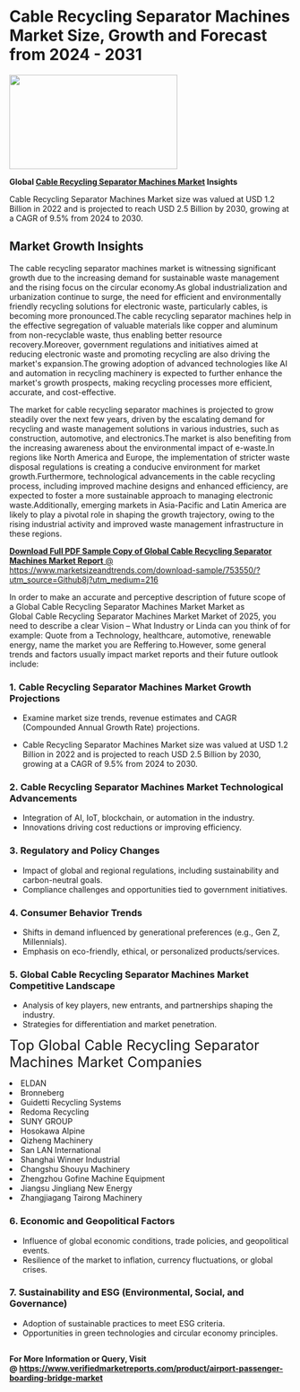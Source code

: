 <H1>Cable Recycling Separator Machines Market Size, Growth and Forecast from 2024 - 2031</H1><img class="aligncenter size-medium wp-image-584254" src="https://thirdeyenews.in/wp-content/uploads/2024/09/Global-Market-Research-300x168.jpeg" alt="" width="300" height="168" /><p><strong>Global&nbsp;<a href="https://www.marketsizeandtrends.com/download-sample/753550/?utm_source=Github8j?utm_medium=216">Cable Recycling Separator Machines Market</a> Insights</strong></p><p>Cable Recycling Separator Machines Market size was valued at USD 1.2 Billion in 2022 and is projected to reach USD 2.5 Billion by 2030, growing at a CAGR of 9.5% from 2024 to 2030.</p><p><h2>Market Growth Insights</h2> <p>The cable recycling separator machines market is witnessing significant growth due to the increasing demand for sustainable waste management and the rising focus on the circular economy.As global industrialization and urbanization continue to surge, the need for efficient and environmentally friendly recycling solutions for electronic waste, particularly cables, is becoming more pronounced.The cable recycling separator machines help in the effective segregation of valuable materials like copper and aluminum from non-recyclable waste, thus enabling better resource recovery.Moreover, government regulations and initiatives aimed at reducing electronic waste and promoting recycling are also driving the market's expansion.The growing adoption of advanced technologies like AI and automation in recycling machinery is expected to further enhance the market's growth prospects, making recycling processes more efficient, accurate, and cost-effective.</p> <p><a href="#"></a></p> <p>The market for cable recycling separator machines is projected to grow steadily over the next few years, driven by the escalating demand for recycling and waste management solutions in various industries, such as construction, automotive, and electronics.The market is also benefiting from the increasing awareness about the environmental impact of e-waste.In regions like North America and Europe, the implementation of stricter waste disposal regulations is creating a conducive environment for market growth.Furthermore, technological advancements in the cable recycling process, including improved machine designs and enhanced efficiency, are expected to foster a more sustainable approach to managing electronic waste.Additionally, emerging markets in Asia-Pacific and Latin America are likely to play a pivotal role in shaping the growth trajectory, owing to the rising industrial activity and improved waste management infrastructure in these regions.</p> <p><a href="#"></p><p><span class=""><strong>Download Full PDF Sample Copy of Global Cable Recycling Separator Machines Market Report</strong> @ <a href="https://www.marketsizeandtrends.com/download-sample/753550/?utm_source=Github8j?utm_medium=216" target="_blank">https://www.marketsizeandtrends.com/download-sample/753550/?utm_source=Github8j?utm_medium=216</a></span></p><p>In order to make an accurate and perceptive description of future scope of a Global&nbsp;Cable Recycling Separator Machines Market Market as Global&nbsp;Cable Recycling Separator Machines Market Market of 2025, you need to describe a clear Vision &ndash; What Industry or Linda can you think of for example: Quote from a Technology, healthcare, automotive, renewable energy, name the market you are Reffering to.However, some general trends and factors usually impact market reports and their future outlook include:</p><h3>1.&nbsp;<strong>Cable Recycling Separator Machines Market Growth Projections</strong></h3><ul><li>Examine market size trends, revenue estimates and CAGR (Compounded Annual Growth Rate) projections.</li><li><p>Cable Recycling Separator Machines Market size was valued at USD 1.2 Billion in 2022 and is projected to reach USD 2.5 Billion by 2030, growing at a CAGR of 9.5% from 2024 to 2030.</p></li></ul><h3>2.&nbsp;<strong>Cable Recycling Separator Machines Market Technological Advancements</strong></h3><ul><li>Integration of AI, IoT, blockchain, or automation in the industry.</li><li>Innovations driving cost reductions or improving efficiency.</li></ul><h3>3.&nbsp;<strong>Regulatory and Policy Changes</strong></h3><ul><li>Impact of global and regional regulations, including sustainability and carbon-neutral goals.</li><li>Compliance challenges and opportunities tied to government initiatives.</li></ul><h3>4.&nbsp;<strong>Consumer Behavior Trends</strong></h3><ul><li>Shifts in demand influenced by generational preferences (e.g., Gen Z, Millennials).</li><li>Emphasis on eco-friendly, ethical, or personalized products/services.</li></ul><h3>5.&nbsp;<strong>Global Cable Recycling Separator Machines Market Competitive Landscape</strong></h3><ul><li>Analysis of key players, new entrants, and partnerships shaping the industry.</li><li>Strategies for differentiation and market penetration.</li></ul><p data-pm-slice="1 1 []"><span style="color: inherit; font-family: inherit; font-size: 25px;">Top Global Cable Recycling Separator Machines Market Companies</span></p><div class="" data-test-id=""><p><li>ELDAN</li><li> Bronneberg</li><li> Guidetti Recycling Systems</li><li> Redoma Recycling</li><li> SUNY GROUP</li><li> Hosokawa Alpine</li><li> Qizheng Machinery</li><li> San LAN International</li><li> Shanghai Winner Industrial</li><li> Changshu Shouyu Machinery</li><li> Zhengzhou Gofine Machine Equipment</li><li> Jiangsu Jingliang New Energy</li><li> Zhangjiagang Tairong Machinery</li></p></div><h3>6.&nbsp;<strong>Economic and Geopolitical Factors</strong></h3><ul><li>Influence of global economic conditions, trade policies, and geopolitical events.</li><li>Resilience of the market to inflation, currency fluctuations, or global crises.</li></ul><h3>7.&nbsp;<strong>Sustainability and ESG (Environmental, Social, and Governance)</strong></h3><ul><li>Adoption of sustainable practices to meet ESG criteria.</li><li>Opportunities in green technologies and circular economy principles.</li></ul><h2><strong style="font-size: 14px;">For More Information or Query, Visit @&nbsp;</strong><a style="background-color: #ffffff; font-size: 14px;" href="https://www.marketsizeandtrends.com/report/cable-recycling-separator-machines-market/" target="_blank">https://www.verifiedmarketreports.com/product/airport-passenger-boarding-bridge-market</a></h2>